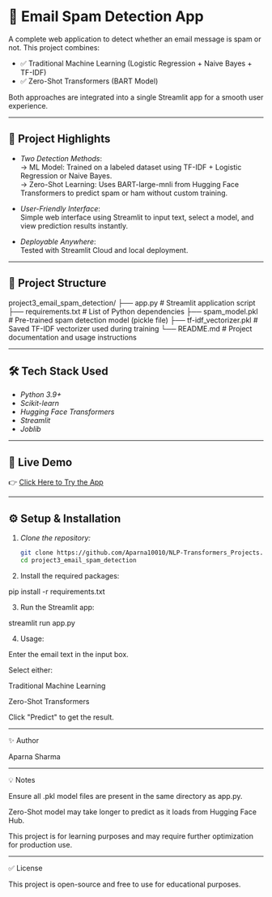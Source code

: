 
# 📧 Email Spam Detection App

A complete web application to detect whether an email message is spam or not. This project combines:

- ✅ Traditional Machine Learning (Logistic Regression + Naive Bayes + TF-IDF)
- ✅ Zero-Shot Transformers (BART Model)

Both approaches are integrated into a single Streamlit app for a smooth user experience.

---

## 🎯 Project Highlights

- *Two Detection Methods*:  
  → ML Model: Trained on a labeled dataset using TF-IDF + Logistic Regression or Naive Bayes.  
  → Zero-Shot Learning: Uses BART-large-mnli from Hugging Face Transformers to predict spam or ham without custom training.

- *User-Friendly Interface*:  
  Simple web interface using Streamlit to input text, select a model, and view prediction results instantly.

- *Deployable Anywhere*:  
  Tested with Streamlit Cloud and local deployment.

---

## 📂 Project Structure

project3_email_spam_detection/
├── app.py                 # Streamlit application script
├── requirements.txt       # List of Python dependencies
├── spam_model.pkl         # Pre-trained spam detection model (pickle file)
├── tf-idf_vectorizer.pkl  # Saved TF-IDF vectorizer used during training
└── README.md              # Project documentation and usage instructions



---

## 🛠 Tech Stack Used

- *Python 3.9+*
- *Scikit-learn*
- *Hugging Face Transformers*
- *Streamlit*
- *Joblib*

---

## 🚀 Live Demo

👉 [Click Here to Try the App](https://email-spam-detectors.streamlit.app/)

---

## ⚙ Setup & Installation

1. *Clone the repository:*

   ```bash
   git clone https://github.com/Aparna10010/NLP-Transformers_Projects.git
   cd project3_email_spam_detection

2. Install the required packages:

pip install -r requirements.txt


3. Run the Streamlit app:

streamlit run app.py


4. Usage:

Enter the email text in the input box.

Select either:

Traditional Machine Learning

Zero-Shot Transformers


Click "Predict" to get the result.





---

✨ Author

Aparna Sharma




---

💡 Notes

Ensure all .pkl model files are present in the same directory as app.py.

Zero-Shot model may take longer to predict as it loads from Hugging Face Hub.

This project is for learning purposes and may require further optimization for production use.



---

✅ License

This project is open-source and free to use for educational purposes.

